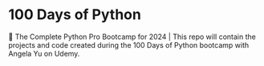 # 100 Days of Python
🐍 The Complete Python Pro Bootcamp for 2024  | This repo will contain the projects and code created during the 100 Days of Python bootcamp with Angela Yu on Udemy. 

